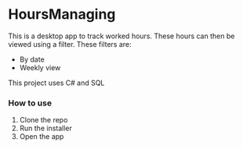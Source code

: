 # HoursManaging

This is a desktop app to track worked hours.
These hours can then be viewed using a filter.
These filters are:
* By date
* Weekly view


This project uses C# and SQL

### How to use

1. Clone the repo
2. Run the installer
3. Open the app
